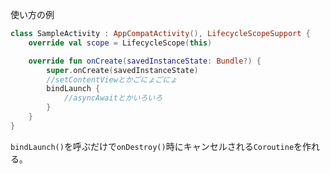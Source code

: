 使い方の例

```kotlin
class SampleActivity : AppCompatActivity(), LifecycleScopeSupport {
    override val scope = LifecycleScope(this)

    override fun onCreate(savedInstanceState: Bundle?) {
        super.onCreate(savedInstanceState)
        //setContentViewとかごにょごにょ
        bindLaunch { 
            //asyncAwaitとかいろいろ
        }
    }
}

```

`bindLaunch()`を呼ぶだけで`onDestroy()`時にキャンセルされる`Coroutine`を作れる｡
